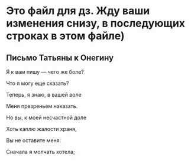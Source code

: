 # Это файл для дз. Жду ваши изменения снизу, в последующих строках в этом файле)
## Письмо Татьяны к Онегину
Я к вам пишу — чего же боле?

Что я могу еще сказать?

Теперь, я знаю, в вашей воле

Меня презреньем наказать.

Но вы, к моей несчастной доле

Хоть каплю жалости храня,

Вы не оставите меня.

Сначала я молчать хотела;
